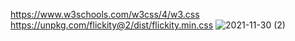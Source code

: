 https://www.w3schools.com/w3css/4/w3.css
https://unpkg.com/flickity@2/dist/flickity.min.css
![2021-11-30 (2)](https://user-images.githubusercontent.com/86410071/144029668-69d29cbb-c77b-46a3-93de-0e5f6fe146ea.png)

